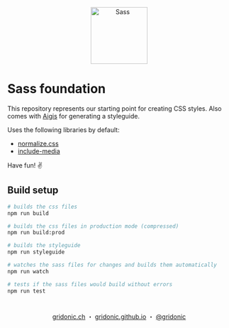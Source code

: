 <p align="center"><img src="https://gridonic.github.io/assets/images/logos/sass.svg" alt="Sass" width="128"></p>

# Sass foundation

This repository represents our starting point for creating CSS styles. Also comes with [Aigis] for generating a styleguide.

Uses the following libraries by default:

- [normalize.css]
- [include-media]

Have fun! ✌️

## Build setup

```bash
# builds the css files
npm run build

# builds the css files in production mode (compressed)
npm run build:prod

# builds the styleguide
npm run styleguide

# watches the sass files for changes and builds them automatically
npm run watch

# tests if the sass files would build without errors
npm run test
```

#  
<p align="center">
  <a href="https://gridonic.ch">gridonic.ch</a> ・
  <a href="https://gridonic.github.io">gridonic.github.io</a> ・
  <a href="https://twitter.com/gridonic">@gridonic</a>
</p>

[normalize.css]: https://necolas.github.io/normalize.css/
[include-media]: http://include-media.com/
[Aigis]: ./aigis
